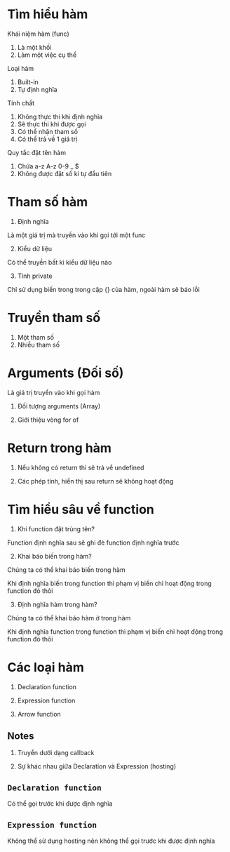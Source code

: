 # Tìm hiểu hàm

Khái niệm hàm (func)

1. Là một khối
2. Làm một việc cụ thể

Loại hàm

1. Built-in
2. Tự định nghĩa

Tính chất

1. Không thực thi khi định nghĩa
2. Sẽ thực thi khi được gọi
3. Có thể nhận tham số
4. Có thể trả về 1 giá trị

Quy tắc đặt tên hàm

1. Chứa a-z A-z 0-9 _ $
2. Không được đặt số kí tự đầu tiên

# Tham số hàm

1. Định nghĩa

Là một giá trị mà truyền vào khi gọi tới một func

2. Kiểu dữ liệu

Có thể truyền bất kì kiểu dữ liệu nào

3. Tính private

Chỉ sử dụng biến trong trong cặp {} của hàm, ngoài hàm sẽ báo lỗi

# Truyền tham số

1. Một tham số
2. Nhiều tham số

# Arguments (Đối số)

Là giá trị truyền vào khi gọi hàm

1. Đối tượng arguments (Array)

2. Giới thiệu vòng for of

# Return trong hàm

1. Nếu không có return thì sẽ trả về undefined

2. Các phép tính, hiển thị sau return sẽ không hoạt động

# Tìm hiểu sâu về function

1. Khi function đặt trùng tên?

Function định nghĩa sau sẽ ghi đè function định nghĩa trước

2. Khai báo biến trong hàm?

Chúng ta có thể khai báo biến trong hàm

Khi định nghĩa biến trong function thì phạm vị biến chỉ hoạt động trong function đó thôi

3. Định nghĩa hàm trong hàm?

Chúng ta có thể khai báo hàm ở trong hàm

Khi định nghĩa function trong function thì phạm vị biến chỉ hoạt động trong function đó thôi

# Các loại hàm

1. Declaration function

2. Expression function

3. Arrow function

## Notes

1. Truyền dưới dạng callback

2. Sự khác nhau giữa Declaration và Expression (hosting)

## `Declaration function`

Có thể gọi trước khi được định nghĩa

## `Expression function`

Không thể sử dụng hosting nên không thể gọi trước khi được định nghĩa




